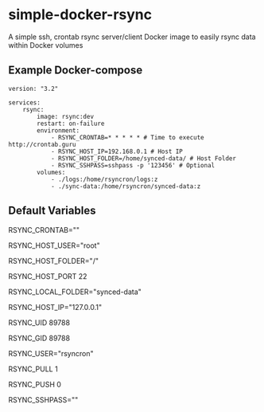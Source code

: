 # simple-docker-rsync

A simple ssh, crontab rsync server/client Docker image to easily rsync data within Docker volumes

## Example Docker-compose
```
version: "3.2"

services:
    rsync:
        image: rsync:dev
        restart: on-failure
        environment:
            - RSYNC_CRONTAB=* * * * * # Time to execute http://crontab.guru
            - RSYNC_HOST_IP=192.168.0.1 # Host IP
            - RSYNC_HOST_FOLDER=/home/synced-data/ # Host Folder
            - RSYNC_SSHPASS=sshpass -p '123456' # Optional 
        volumes:
            - ./logs:/home/rsyncron/logs:z
            - ./sync-data:/home/rsyncron/synced-data:z
```

## Default Variables

RSYNC_CRONTAB=""

RSYNC_HOST_USER="root"

RSYNC_HOST_FOLDER="/"

RSYNC_HOST_PORT 22

RSYNC_LOCAL_FOLDER="synced-data"

RSYNC_HOST_IP="127.0.0.1"

RSYNC_UID 89788

RSYNC_GID 89788

RSYNC_USER="rsyncron"

RSYNC_PULL 1

RSYNC_PUSH 0

RSYNC_SSHPASS=""
